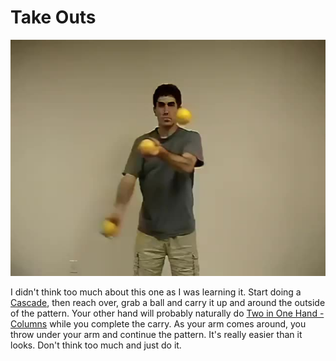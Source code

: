 # Take Outs

![TakeOuts](/site/videos/poster/takeouts.jpg)

I didn't think too much about this one as I was learning it. Start doing a [Cascade](cascade.md), then reach over, grab a ball and carry it up and around the outside of the pattern. Your other hand will probably naturally do
 [Two in One Hand - Columns](twoinonehand-columns.md) while you complete the carry. As your arm comes around, you throw under your arm and continue the pattern. It's really easier than it looks. Don't think too much and just do it.

